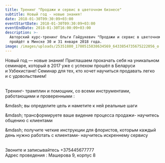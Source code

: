 ```yaml
---
title: Тренинг "Продажи и сервис в цветочном бизнесе"
subtitle: Новый год - новые знания!
date: 2018-01-30T09:30:09+03:00
eventStartDate: 2018-01-30T09:30:09+03:00
eventEndDate: 2018-01-30T16:00:09+03:00
description: >-
  Авторский курс-тренинг Ольги Гайдукевич "Продажи и сервис в цветочном бизнесе"
  пройдёт в Минске 30 и 31 января 2018 года. 
image: /images/uploads/25351880_1780515838634569_6433854735675222056_o.jpg
---
```

Новый год&nbsp;&mdash; новые знания! Приглашаем прокачать себя на&nbsp;уникальном семинаре, который в&nbsp;2017 уже с&nbsp;успехом прошёл в&nbsp;Беларуси и&nbsp;Узбекистане! Семинар для тех, кто хочет научиться продавать легко и&nbsp;с&nbsp;удовольствием!

\
Тренинг- трамплин и&nbsp;помощник, со&nbsp;всеми инструментами, работающими и&nbsp;проверенными :

\&mdash;&nbsp;вы&nbsp;определите цель и&nbsp;наметите к&nbsp;ней реальные шаги

\&mdash;&nbsp;трансформируете ваше видение процесса продажи- научитесь общению с&nbsp;клиентами

\&mdash;&nbsp;получите четкие инструкции для флористов, которым каждый день нужно работать с&nbsp;клиентами- научитесь искреннему сервису

\
Звоните и записывайтесь \+375445677777\
Адрес проведения : Машерова 9, корпус 8
